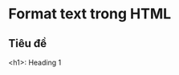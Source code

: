 # Format text trong HTML

## Tiêu đề <a href="#cac-the-html-can-ban" id="cac-the-html-can-ban"></a>

\<h1>: Heading 1
